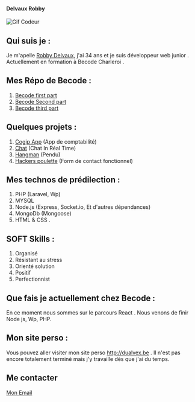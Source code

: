 #### Delvaux Robby

![Gif Codeur](https://pa1.narvii.com/6769/7998906ed1ca09afe871b7f71f26b76b0aa89111_hq.gif)

## Qui suis je :

Je m'apelle [Robby Delvaux](https://www.linkedin.com/in/robby-delvaux/), j'ai 34 ans et je suis développeur web junior .
Actuellement en formation à Becode Charleroi .

## Mes Répo de Becode  :

1. [Becode first part](https://github.com/Delvaux1986/Becode-first-Part)
2. [Becode Second part](https://github.com/Delvaux1986/Becode-Second-Part)
3. [Becode third part](https://github.com/Delvaux1986/becode-third-part)

## Quelques projets :

1. [Cogip App](https://delvauxrobby.yj.fr/delvauxrobby.yj.fr/blog/Assets/COGIP-app/Home/index) (App de comptabilité)
2. [Chat](https://becodechallenge.herokuapp.com/) (Chat In Réal Time)
3. [Hangman](https://delvauxrobby.yj.fr/delvauxrobby.yj.fr/blog/Assets/hangman/hangman.php) (Pendu)
4. [Hackers poulette](https://delvauxrobby.yj.fr/delvauxrobby.yj.fr/blog/Assets/hackers-poulette/index.php) (Form de contact fonctionnel)

## Mes technos de prédilection :

1. PHP (Laravel, Wp)
2. MYSQL
3. Node.js (Express, Socket.io, Et d'autres dépendances)
4. MongoDb (Mongoose)
5. HTML & CSS .

## SOFT Skills :

1. Organisé
2. Résistant au stress
3. Orienté solution
4. Positif
5. Perfectionnist

## Que fais je actuellement chez Becode :

En ce moment nous sommes sur le parcours React .
Nous venons de finir Node js, Wp, PHP.

## Mon site perso :

Vous pouvez aller visiter mon site perso http://dualvex.be .
Il n'est pas encore totalement terminé mais j'y travaille dès que j'ai du temps.

## Me contacter

[Mon Email](mailto:delvaux.robby@protonmail.com)








